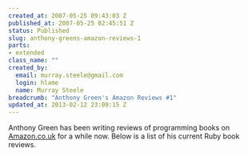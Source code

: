 ```yaml
--- 
created_at: 2007-05-25 09:43:03 Z
published_at: 2007-05-25 02:45:51 Z
status: Published
slug: anthony-greens-amazon-reviews-1
parts: 
- extended
class_name: ""
created_by: 
  email: murray.steele@gmail.com
  login: hlame
  name: Murray Steele
breadcrumb: "Anthony Green's Amazon Reviews #1"
updated_at: 2013-02-12 23:09:15 Z
---
```


Anthony Green has been writing reviews of programming books on [Amazon.co.uk](http://www.amazon.co.uk/) for a while now.  Below is a list of his current Ruby book reviews.

